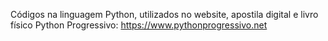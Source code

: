 Códigos na linguagem Python, utilizados no website, apostila digital e livro físico Python Progressivo:
https://www.pythonprogressivo.net
